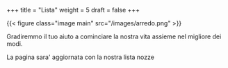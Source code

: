 +++
title = "Lista"
weight = 5
draft = false
+++

{{< figure class="image main" src="/images/arredo.png" >}}

Gradiremmo il tuo aiuto a cominciare la nostra vita assieme nel migliore dei modi.

La pagina sara' aggiornata con la nostra lista nozze
